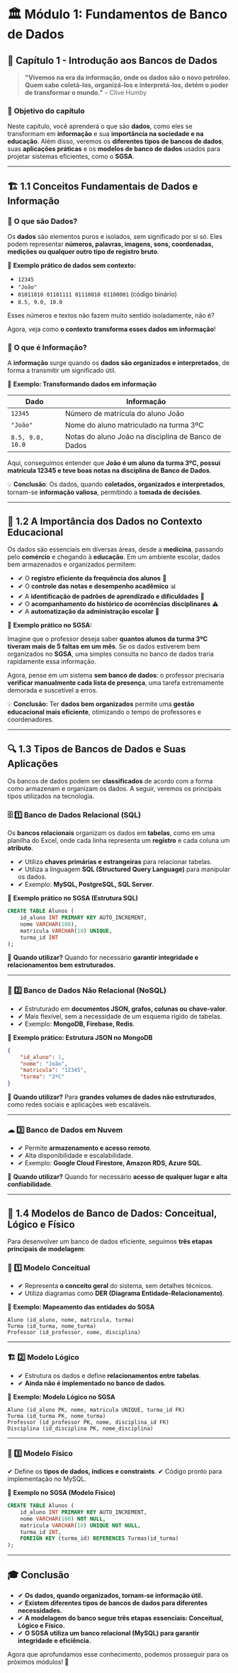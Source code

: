 # 🏛 **Módulo 1: Fundamentos de Banco de Dados**

## 📖 **Capítulo 1 - Introdução aos Bancos de Dados**

> **"Vivemos na era da informação, onde os dados são o novo petróleo. Quem sabe coletá-los, organizá-los e interpretá-los, detém o poder de transformar o mundo."** – Clive Humby

### 📌 **Objetivo do capítulo**

Neste capítulo, você aprenderá o que são **dados**, como eles se transformam em **informação** e sua **importância na sociedade e na educação**. Além disso, veremos os **diferentes tipos de bancos de dados**, suas **aplicações práticas** e os **modelos de banco de dados** usados para projetar sistemas eficientes, como o **SGSA**.

------

## 🏗️ **1.1 Conceitos Fundamentais de Dados e Informação**

### 📌 **O que são Dados?**

Os **dados** são elementos puros e isolados, sem significado por si só. Eles podem representar **números, palavras, imagens, sons, coordenadas, medições ou qualquer outro tipo de registro bruto**.

🎯 **Exemplo prático de dados sem contexto:**

- `12345`
- `"João"`
- `01011010 01101111 01110010 01100001` (código binário)
- `8.5, 9.0, 10.0`

Esses números e textos não fazem muito sentido isoladamente, não é?

Agora, veja como **o contexto transforma esses dados em informação**!

### 📌 **O que é Informação?**

A **informação** surge quando os **dados são organizados e interpretados**, de forma a transmitir um significado útil.

🔎 **Exemplo: Transformando dados em informação**

| **Dado**         | **Informação**                                      |
| ---------------- | --------------------------------------------------- |
| `12345`          | Número de matrícula do aluno João                   |
| `"João"`         | Nome do aluno matriculado na turma 3ºC              |
| `8.5, 9.0, 10.0` | Notas do aluno João na disciplina de Banco de Dados |

Aqui, conseguimos entender que **João é um aluno da turma 3ºC, possui matrícula 12345 e teve boas notas na disciplina de Banco de Dados**.

💡 **Conclusão**: Os dados, quando **coletados, organizados e interpretados**, tornam-se **informação valiosa**, permitindo a **tomada de decisões**.

------

## 🎯 **1.2 A Importância dos Dados no Contexto Educacional**

Os dados são essenciais em diversas áreas, desde a **medicina**, passando pelo **comércio** e chegando à **educação**. Em um ambiente escolar, dados bem armazenados e organizados permitem:

- ✔ O **registro eficiente da frequência dos alunos** 📅
- ✔ O **controle das notas e desempenho acadêmico** 📊
- ✔ A **identificação de padrões de aprendizado e dificuldades** 🧠
- ✔ O **acompanhamento do histórico de ocorrências disciplinares** ⚠
- ✔ A **automatização da administração escolar** 🏫

🔎 **Exemplo prático no SGSA:**

Imagine que o professor deseja saber **quantos alunos da turma 3ºC tiveram mais de 5 faltas em um mês**. Se os dados estiverem bem organizados no **SGSA**, uma simples consulta no banco de dados traria rapidamente essa informação.

Agora, pense em um sistema **sem banco de dados**: o professor precisaria **verificar manualmente cada lista de presença**, uma tarefa extremamente demorada e suscetível a erros.

💡 **Conclusão:** Ter **dados bem organizados** permite uma **gestão educacional mais eficiente**, otimizando o tempo de professores e coordenadores.

------

## 🔍 **1.3 Tipos de Bancos de Dados e Suas Aplicações**

Os bancos de dados podem ser **classificados** de acordo com a forma como armazenam e organizam os dados. A seguir, veremos os principais tipos utilizados na tecnologia.

### 🗄 **1️⃣ Banco de Dados Relacional (SQL)**

Os **bancos relacionais** organizam os dados em **tabelas**, como em uma planilha do Excel, onde cada linha representa um **registro** e cada coluna um **atributo**.

- ✔ Utiliza **chaves primárias e estrangeiras** para relacionar tabelas.
- ✔ Utiliza a linguagem **SQL (Structured Query Language)** para manipular os dados.
- ✔ Exemplo: **MySQL, PostgreSQL, SQL Server**.

🔎 **Exemplo prático no SGSA (Estrutura SQL)**

```sql
CREATE TABLE Alunos (
    id_aluno INT PRIMARY KEY AUTO_INCREMENT,
    nome VARCHAR(100),
    matricula VARCHAR(10) UNIQUE,
    turma_id INT
);
```

🎯 **Quando utilizar?**
 Quando for necessário **garantir integridade e relacionamentos bem estruturados**.

------

### 📂 **2️⃣ Banco de Dados Não Relacional (NoSQL)**

- ✔ Estruturado em **documentos JSON, grafos, colunas ou chave-valor**.
- ✔ Mais flexível, sem a necessidade de um esquema rígido de tabelas.
- ✔ Exemplo: **MongoDB, Firebase, Redis**.

🔎 **Exemplo prático: Estrutura JSON no MongoDB**

```json
{
    "id_aluno": 1,
    "nome": "João",
    "matricula": "12345",
    "turma": "3ºC"
}
```

🎯 **Quando utilizar?**
 Para **grandes volumes de dados não estruturados**, como redes sociais e aplicações web escaláveis.

------

### ☁ **3️⃣ Banco de Dados em Nuvem**

- ✔ Permite **armazenamento e acesso remoto**.
- ✔ Alta disponibilidade e escalabilidade.
- ✔ Exemplo: **Google Cloud Firestore, Amazon RDS, Azure SQL**.

🎯 **Quando utilizar?**
 Quando for necessário **acesso de qualquer lugar e alta confiabilidade**.

------

## 📌 **1.4 Modelos de Banco de Dados: Conceitual, Lógico e Físico**

Para desenvolver um banco de dados eficiente, seguimos **três etapas principais de modelagem**:

### 📝 **1️⃣ Modelo Conceitual**

- ✔ Representa **o conceito geral** do sistema, sem detalhes técnicos.
- ✔ Utiliza diagramas como **DER (Diagrama Entidade-Relacionamento)**.

📢 **Exemplo: Mapeamento das entidades do SGSA**

```
Aluno (id_aluno, nome, matricula, turma)
Turma (id_turma, nome_turma)
Professor (id_professor, nome, disciplina)
```

------

### 🏗 **2️⃣ Modelo Lógico**

- ✔ Estrutura os dados e define **relacionamentos entre tabelas**.
- ✔ **Ainda não é implementado no banco de dados**.

📢 **Exemplo: Modelo Lógico no SGSA**

```
Aluno (id_aluno PK, nome, matricula UNIQUE, turma_id FK)
Turma (id_turma PK, nome_turma)
Professor (id_professor PK, nome, disciplina_id FK)
Disciplina (id_disciplina PK, nome_disciplina)
```

------

### 💾 **3️⃣ Modelo Físico**

✔ Define os **tipos de dados, índices e constraints**.
 ✔ Código pronto para implementação no MySQL.

🔎 **Exemplo no SGSA (Modelo Físico)**

```sql
CREATE TABLE Alunos (
    id_aluno INT PRIMARY KEY AUTO_INCREMENT,
    nome VARCHAR(100) NOT NULL,
    matricula VARCHAR(10) UNIQUE NOT NULL,
    turma_id INT,
    FOREIGN KEY (turma_id) REFERENCES Turmas(id_turma)
);
```

------

## 🎓 **Conclusão**

- ✔ **Os dados, quando organizados, tornam-se informação útil.**
- ✔ **Existem diferentes tipos de bancos de dados para diferentes necessidades.**
- ✔ **A modelagem do banco segue três etapas essenciais: Conceitual, Lógico e Físico.**
- ✔ **O SGSA utiliza um banco relacional (MySQL) para garantir integridade e eficiência.**

Agora que aprofundamos esse conhecimento, podemos prosseguir para os próximos módulos! 🚀
